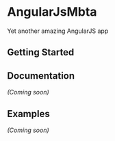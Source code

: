 # AngularJsMbta

Yet another amazing AngularJS app

## Getting Started

## Documentation
_(Coming soon)_

## Examples
_(Coming soon)_

